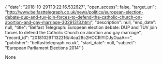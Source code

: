 {
  "date": "2018-10-29T13:22:16.532627", 
  "open_access": false, 
  "target_url": "http://www.belfasttelegraph.co.uk/news/politics/european-election-debate-dup-and-tuv-join-forces-to-defend-the-catholic-church-on-abortion-and-gay-marriage-30291313.html", 
  "description": null, 
  "end_date": null, 
  "title": "Belfast Telegraph: European election debate: DUP and TUV join forces to defend the Catholic Church on abortion and gay marriage", 
  "record_id": "20181029T132216/i4oa28c2HOCRlYIDJyOuaA==", 
  "publisher": "belfasttelegraph.co.uk", 
  "start_date": null, 
  "subject": "European Parliament Elections 2014"
}

None